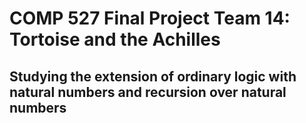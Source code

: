# COMP 527 Final Project Team 14: Tortoise and the Achilles
## Studying the extension of ordinary logic with natural numbers and recursion over natural numbers
